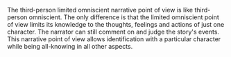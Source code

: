 The third-person limited omniscient narrative point of view is like third-person omniscient. The only difference is that the limited omniscient point of view limits its knowledge to the thoughts, feelings and actions of just one character. The narrator can still comment on and judge the story's events. This narrative point of view allows identification with a particular character while being all-knowing in all other aspects.